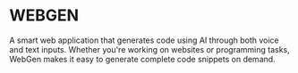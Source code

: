 # WEBGEN
A smart web application that generates code using AI through both voice and text inputs. Whether you're working on websites or programming tasks, WebGen makes it easy to generate complete code snippets on demand.
